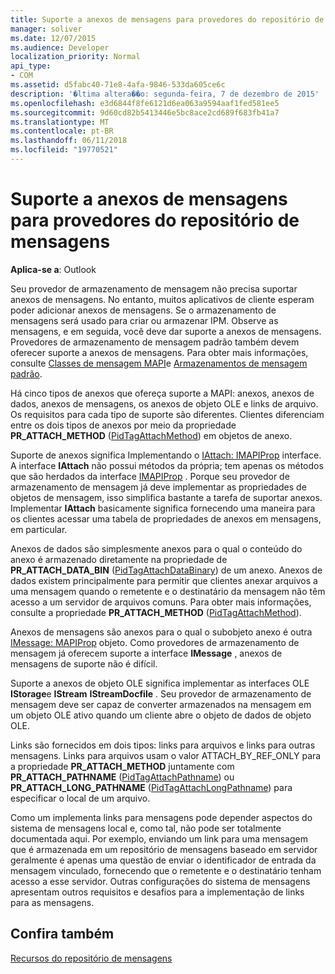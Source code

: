 ```yaml
---
title: Suporte a anexos de mensagens para provedores do repositório de mensagens
manager: soliver
ms.date: 12/07/2015
ms.audience: Developer
localization_priority: Normal
api_type:
- COM
ms.assetid: d5fabc40-71e8-4afa-9846-533da605ce6c
description: '�ltima altera��o: segunda-feira, 7 de dezembro de 2015'
ms.openlocfilehash: e3d6844f8fe6121d6ea063a9594aaf1fed581ee5
ms.sourcegitcommit: 9d60cd82b5413446e5bc8ace2cd689f683fb41a7
ms.translationtype: MT
ms.contentlocale: pt-BR
ms.lasthandoff: 06/11/2018
ms.locfileid: "19770521"
---
```

# <a name="supporting-message-attachments-for-message-store-providers"></a>Suporte a anexos de mensagens para provedores do repositório de mensagens

 
  
**Aplica-se a**: Outlook 
  
Seu provedor de armazenamento de mensagem não precisa suportar anexos de mensagens. No entanto, muitos aplicativos de cliente esperam poder adicionar anexos de mensagens. Se o armazenamento de mensagens será usado para criar ou armazenar IPM. Observe as mensagens, e em seguida, você deve dar suporte a anexos de mensagens. Provedores de armazenamento de mensagem padrão também devem oferecer suporte a anexos de mensagens. Para obter mais informações, consulte [Classes de mensagem MAPI](mapi-message-classes.md)e [Armazenamentos de mensagem padrão](default-message-stores.md).
  
Há cinco tipos de anexos que ofereça suporte a MAPI: anexos, anexos de dados, anexos de mensagens, os anexos de objeto OLE e links de arquivo. Os requisitos para cada tipo de suporte são diferentes. Clientes diferenciam entre os dois tipos de anexos por meio da propriedade **PR_ATTACH_METHOD** ([PidTagAttachMethod](pidtagattachmethod-canonical-property.md)) em objetos de anexo.
  
Suporte de anexos significa Implementando o [IAttach: IMAPIProp](iattachimapiprop.md) interface. A interface **IAttach** não possui métodos da própria; tem apenas os métodos que são herdados da interface [IMAPIProp](imapipropiunknown.md) . Porque seu provedor de armazenamento de mensagem já deve implementar as propriedades de objetos de mensagem, isso simplifica bastante a tarefa de suportar anexos. Implementar **IAttach** basicamente significa fornecendo uma maneira para os clientes acessar uma tabela de propriedades de anexos em mensagens, em particular. 
  
Anexos de dados são simplesmente anexos para o qual o conteúdo do anexo é armazenado diretamente na propriedade de **PR_ATTACH_DATA_BIN** ([PidTagAttachDataBinary](pidtagattachdatabinary-canonical-property.md)) de um anexo. Anexos de dados existem principalmente para permitir que clientes anexar arquivos a uma mensagem quando o remetente e o destinatário da mensagem não têm acesso a um servidor de arquivos comuns. Para obter mais informações, consulte a propriedade **PR_ATTACH_METHOD** ([PidTagAttachMethod](pidtagattachmethod-canonical-property.md)).
  
Anexos de mensagens são anexos para o qual o subobjeto anexo é outra [IMessage: MAPIProp](imessageimapiprop.md) objeto. Como provedores de armazenamento de mensagem já oferecem suporte a interface **IMessage** , anexos de mensagens de suporte não é difícil. 
  
Suporte a anexos de objeto OLE significa implementar as interfaces OLE **IStorage**e **IStream** **IStreamDocfile** . Seu provedor de armazenamento de mensagem deve ser capaz de converter armazenados na mensagem em um objeto OLE ativo quando um cliente abre o objeto de dados de objeto OLE. 
  
Links são fornecidos em dois tipos: links para arquivos e links para outras mensagens. Links para arquivos usam o valor ATTACH_BY_REF_ONLY para a propriedade **PR_ATTACH_METHOD** juntamente com **PR_ATTACH_PATHNAME** ([PidTagAttachPathname](pidtagattachpathname-canonical-property.md)) ou **PR_ATTACH_LONG_PATHNAME** ([PidTagAttachLongPathname](pidtagattachlongpathname-canonical-property.md)) para especificar o local de um arquivo.
  
Como um implementa links para mensagens pode depender aspectos do sistema de mensagens local e, como tal, não pode ser totalmente documentada aqui. Por exemplo, enviando um link para uma mensagem que é armazenada em um repositório de mensagens baseado em servidor geralmente é apenas uma questão de enviar o identificador de entrada da mensagem vinculado, fornecendo que o remetente e o destinatário tenham acesso a esse servidor. Outras configurações do sistema de mensagens apresentam outros requisitos e desafios para a implementação de links para as mensagens.
  
## <a name="see-also"></a>Confira também



[Recursos do repositório de mensagens](message-store-features.md)

